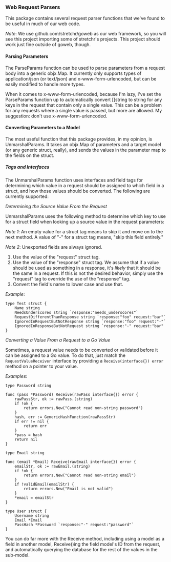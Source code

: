 ### Web Request Parsers

This package contains several request parser functions that we've
found to be useful in much of our web code.

*Note*: We use github.com/stretchr/goweb as our web framework, so you
 will see this project importing some of stretchr's projects.  This
 project should work just fine outside of goweb, though.

#### Parsing Parameters

The ParseParams function can be used to parse parameters from a
request body into a generic objx.Map.  It currently only supports
types of application/json (or text/json) and x-www-form-urlencoded,
but can be easily modified to handle more types.

When it comes to x-www-form-urlencoded, because I'm lazy, I've set the
ParseParams function up to automatically convert []string to string
for any keys in the request that contain only a single value.  This
can be a problem for any requests where a single value is passed, but
more are allowed.  My suggestion: don't use x-www-form-urlencoded.

#### Converting Parameters to a Model

The most useful function that this package provides, in my opinion, is
UnmarshalParams.  It takes an objx.Map of parameters and a target
model (or any generic struct, really), and sends the values in the
parameter map to the fields on the struct.

##### Tags and Interfaces

The UnmarshalParams function uses interfaces and field tags for
determining which value in a request should be assigned to which field
in a struct, and how those values should be converted.  The following
are currently supported:

_Determining the Source Value From the Request_

UnmarshalParams uses the following method to determine which key to
use for a struct field when looking up a source value in the request
parameters:

*Note 1*: An empty value for a struct tag means to skip it and move on
 to the next method.  A value of "-" for a struct tag means, "skip
 this field entirely."

*Note 2*: Unexported fields are always ignored.

1. Use the value of the "request" struct tag.
2. Use the value of the "response" struct tag.  We assume that
   if a value should be used as something in a response, it's *likely*
   that it should be the same in a request.  If this is not the
   desired behavior, simply use the "request" tag to override the use
   of the "response" tag.
3. Convert the field's name to lower case and use that.

*Example*:

```
type Test struct {
    Name string
    NeedsUnderscores string `response:"needs_underscores"`
    RequestDifferentThanResponse string `response:"foo" request:"bar"`
    IgnoredInRequestButNotResponse string `response:"foo" request:"-"`
    IgnoredInResponseButNotRequest string `response:"-" request:"bar"
}
```

_Converting a Value From a Request to a Go Value_

Sometimes, a request value needs to be converted or validated before
it can be assigned to a Go value.  To do that, just match the
`RequestValueReceiver` interface by providing a `Receive(interface{})
error` method on a pointer to your value.

*Examples*:

```
type Password string

func (pass *Password) Receive(rawPass interface{}) error {
    rawPassStr, ok := rawPass.(string)
    if !ok {
        return errors.New("Cannot read non-string password")
    }
    hash, err := GenericHashFunction(rawPassStr)
    if err != nil {
        return err
    }
    *pass = hash
    return nil
}

type Email string

func (email *Email) Receive(rawEmail interface{}) error {
    emailStr, ok := rawEmail.(string)
    if !ok {
        return errors.New("Cannot read non-string email")
    }
    if !validEmail(emailStr) {
        return errors.New("Email is not valid")
    }
    *email = emailStr
}

type User struct {
    Username string
    Email *Email
    PassHash *Password `response:"-" request:"password"`
}
```

You can do far more with the Receive method, including using a model
as a field in another model, Receive()ing the field model's ID from
the request, and automatically querying the database for the rest of
the values in the sub-model.
